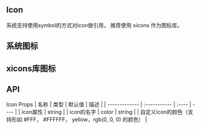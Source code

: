 <script setup>
import { ref } from 'vue'
</script>

## Icon

系统支持使用symbol的方式对icon做引用， 推荐使用 xicons 作为图标库。

## 系统图标

<preview path="./demos/icon/icon-demo1.vue" title="图标" description="引用各种iconfont图标"></preview>

## xicons库图标

<preview path="./demos/icon/icon-demo2.vue" title="图标" description="引用各种iconfont图标"></preview>

## API

Icon Props
| 名称 | 类型 | 默认值 | 描述 |
| ------------- | :----------- | :---- | ---- |
| icon属性 | string | | icon的名字
| color | string | | 自定义icon的颜色（支持形如 #FFF， #FFFFFF， yellow，rgb(0, 0, 0) 的颜色） |
